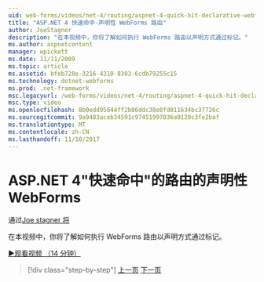 ```yaml
---
uid: web-forms/videos/net-4/routing/aspnet-4-quick-hit-declarative-webforms-routing
title: "ASP.NET 4 快速命中-声明性 WebForms 路由"
author: JoeStagner
description: "在本视频中，你将了解如何执行 WebForms 路由以声明方式通过标记。"
ms.author: aspnetcontent
manager: wpickett
ms.date: 11/11/2009
ms.topic: article
ms.assetid: bfeb728e-3216-4310-8303-6cdb79255c15
ms.technology: dotnet-webforms
ms.prod: .net-framework
msc.legacyurl: /web-forms/videos/net-4/routing/aspnet-4-quick-hit-declarative-webforms-routing
msc.type: video
ms.openlocfilehash: 8b0edd95644ff2b86ddc38e8fd011634bc37726c
ms.sourcegitcommit: 9a9483aceb34591c97451997036a9120c3fe2baf
ms.translationtype: MT
ms.contentlocale: zh-CN
ms.lasthandoff: 11/10/2017
---
```

<a name="aspnet-4-quick-hit---declarative-webforms-routing"></a>ASP.NET 4"快速命中"的路由的声明性 WebForms
====================
通过[Joe stagner 将](https://github.com/JoeStagner)

在本视频中，你将了解如何执行 WebForms 路由以声明方式通过标记。 

[&#9654;观看视频 （14 分钟）](https://channel9.msdn.com/Blogs/ASP-NET-Site-Videos/aspnet-4-quick-hit-declarative-webforms-routing)

>[!div class="step-by-step"]
[上一页](aspnet-4-quick-hit-imperative-webforms-routing.md)
[下一页](aspnet-4-quick-hit-outbound-webforms-routing.md)
